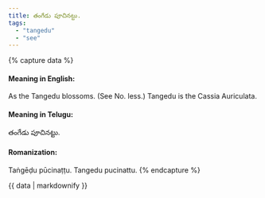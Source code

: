 ```yaml
---
title: తంగేడు పూచినట్టు.
tags:
  - "tangedu"
  - "see"
---
```


{% capture data %}
#### Meaning in English:
As the Tangedu blossoms.
(See No. less.)
Tangedu is the Cassia Auriculata.

#### Meaning in Telugu:
తంగేడు పూచినట్టు.

#### Romanization:
Taṅgēḍu pūcinaṭṭu.
Tangedu pucinattu.
{% endcapture %}

{{ data | markdownify }}

